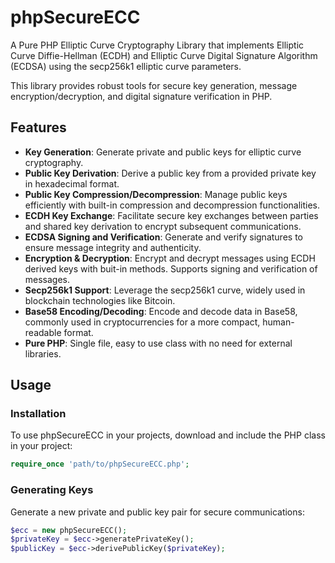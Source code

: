# phpSecureECC
A Pure PHP Elliptic Curve Cryptography Library that implements Elliptic Curve Diffie-Hellman (ECDH) and Elliptic Curve Digital Signature Algorithm (ECDSA) using the secp256k1 elliptic curve parameters.  

This library provides robust tools for secure key generation, message encryption/decryption, and digital signature verification in PHP.  

## Features
- **Key Generation**: Generate private and public keys for elliptic curve cryptography.
- **Public Key Derivation**: Derive a public key from a provided private key in hexadecimal format.
- **Public Key Compression/Decompression**: Manage public keys efficiently with built-in compression and decompression functionalities.
- **ECDH Key Exchange**: Facilitate secure key exchanges between parties and shared key derivation to encrypt subsequent communications.
- **ECDSA Signing and Verification**: Generate and verify signatures to ensure message integrity and authenticity.
- **Encryption & Decryption**: Encrypt and decrypt messages using ECDH derived keys with buit-in methods. Supports signing and verification of messages.
- **Secp256k1 Support**: Leverage the secp256k1 curve, widely used in blockchain technologies like Bitcoin.
- **Base58 Encoding/Decoding**: Encode and decode data in Base58, commonly used in cryptocurrencies for a more compact, human-readable format.
- **Pure PHP**: Single file, easy to use class with no need for external libraries.

## Usage

### Installation

To use phpSecureECC in your projects, download and include the PHP class in your project:

```php
require_once 'path/to/phpSecureECC.php';
```
### Generating Keys

Generate a new private and public key pair for secure communications:

```php
$ecc = new phpSecureECC();
$privateKey = $ecc->generatePrivateKey();
$publicKey = $ecc->derivePublicKey($privateKey);
```
